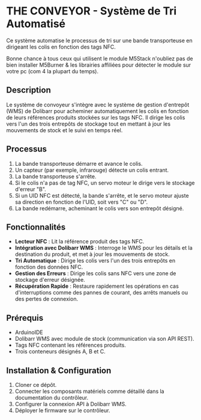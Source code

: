 # THE CONVEYOR - Système de Tri Automatisé

Ce système automatise le processus de tri sur une bande transporteuse en dirigeant les colis en fonction des tags NFC.

Bonne chance à tous ceux qui utilisent le module M5Stack n'oubliez pas de bien installer M5Burner & les librairies affiliées pour détecter le module sur votre pc (com 4 la plupart du temps).

## Description

Le système de convoyeur s'intègre avec le système de gestion d'entrepôt (WMS) de Dolibarr pour acheminer automatiquement les colis en fonction de leurs références produits stockées sur les tags NFC. Il dirige les colis vers l'un des trois entrepôts de stockage tout en mettant à jour les mouvements de stock et le suivi en temps réel.

## Processus

1. La bande transporteuse démarre et avance le colis.
2. Un capteur (par exemple, infrarouge) détecte un colis entrant.
3. La bande transporteuse s'arrête.
4. Si le colis n'a pas de tag NFC, un servo moteur le dirige vers le stockage d'erreur "B".
5. Si un UID NFC est détecté, la bande s'arrête, et le servo moteur ajuste sa direction en fonction de l'UID, soit vers "C" ou "D".
6. La bande redémarre, acheminant le colis vers son entrepôt désigné.

## Fonctionnalités

- **Lecteur NFC** : Lit la référence produit des tags NFC.
- **Intégration avec Dolibarr WMS** : Interroge le WMS pour les détails et la destination du produit, et met à jour les mouvements de stock.
- **Tri Automatique** : Dirige les colis vers l'un des trois entrepôts en fonction des données NFC.
- **Gestion des Erreurs** : Dirige les colis sans NFC vers une zone de stockage d'erreur désignée.
- **Récupération Rapide** : Restaure rapidement les opérations en cas d'interruptions comme des pannes de courant, des arrêts manuels ou des pertes de connexion.

## Prérequis

- ArduinoIDE
- Dolibarr WMS avec module de stock (communication via son API REST).
- Tags NFC contenant les références produits.
- Trois conteneurs désignés A, B et C.

## Installation & Configuration

1. Cloner ce dépôt.
2. Connecter les composants matériels comme détaillé dans la documentation du contrôleur.
3. Configurer la connexion API à Dolibarr WMS.
4. Déployer le firmware sur le contrôleur.
